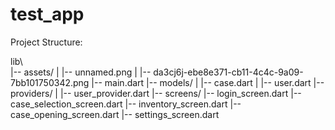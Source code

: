 # test_app

Project Structure:

lib\\\
|-- assets/
|   |-- unnamed.png
|   |-- da3cj6j-ebe8e371-cb11-4c4c-9a09-7bb101750342.png
|-- main.dart
|-- models/
|   |-- case.dart
|   |-- user.dart
|-- providers/
|   |-- user_provider.dart
|-- screens/
    |-- login_screen.dart
    |-- case_selection_screen.dart
    |-- inventory_screen.dart
    |-- case_opening_screen.dart
    |-- settings_screen.dart

